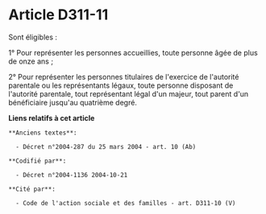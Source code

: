 # Article D311-11

Sont éligibles :

1° Pour représenter les personnes accueillies, toute personne âgée de plus de onze ans ;

2° Pour représenter les personnes titulaires de l'exercice de l'autorité parentale ou les représentants légaux, toute
personne disposant de l'autorité parentale, tout représentant légal d'un majeur, tout parent d'un bénéficiaire jusqu'au
quatrième degré.

**Liens relatifs à cet article**

	**Anciens textes**:

	  - Décret n°2004-287 du 25 mars 2004 - art. 10 (Ab)

	**Codifié par**:

	  - Décret n°2004-1136 2004-10-21

	**Cité par**:

	  - Code de l'action sociale et des familles - art. D311-10 (V)
